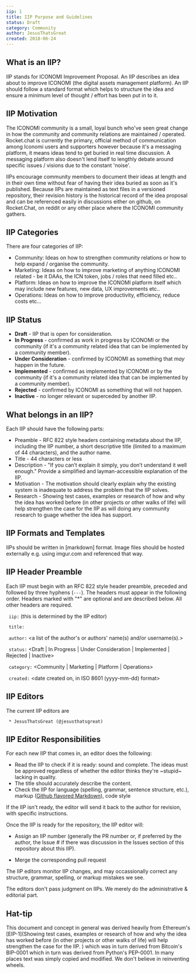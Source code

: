 ```yaml
---
iip: 1
title: IIP Purpose and Guidelines
status: Draft
category: Community
author: JesusThatsGreat
created: 2018-06-24
---
```


## What is an IIP?

IIP stands for ICONOMI Improvement Proposal. An IIP describes an idea about to improve ICONOMI (the digital assets management platform). An IIP should follow a standard format which helps to structure the idea and ensure a minimum level of thought / effort has been put in to it.

## IIP Motivation

The ICONOMI community is a small, loyal bunch who've seen great change in how the community and community relations are maintained / operated. Rocket.chat is currently the primary, official method of communication among Iconomi users and supporters however because it's a messaging platform, it means ideas tend to get buried in real time discussion. A messaging platform also doesn't lend itself to lengthly debate around specific issues / visions due to the constant 'noise'.

IIPs encourage community members to document their ideas at length and in their own time without fear of having their idea buried as soon as it's published. Because IIPs are maintained as text files in a versioned repository, their revision history is the historical record of the idea proposal and can be referenced easily in discussions either on github, on Rocket.Chat, on reddit or any other place where the ICONOMI community gathers. 

## IIP Categories

There are four categories of IIP:
- Community: Ideas on how to strengthen community relations or how to help expand / organise the community.
- Marketing: Ideas on how to improve marketing of anything ICONOMI related - be it DAAs, the ICN token, jobs / roles that need filled etc.. 
- Platform: Ideas on how to improve the ICONOMI platform itself which may include new features, new data, UX improvements etc..   
- Operations: Ideas on how to improve productivity, efficiency, reduce costs etc...

## IIP Status

- **Draft** - IIP that is open for consideration.
- **In Progress** - confirmed as work in progress by ICONOMI or the community (if it's a community related idea that can be implemented by a community member).
- **Under Consideration** - confirmed by ICONOMI as something that *may* happen in the future.
- **Implemented** - confirmed as implemented by ICONOMI or by the community (if it's a community related idea that can be implemented by a community member). 
- **Rejected** - confirmed by ICONOMI as something that will not happen. 
- **Inactive** - no longer relevant or superceded by another IIP.

## What belongs in an IIP?

Each IIP should have the following parts:

- Preamble - RFC 822 style headers containing metadata about the IIP, including the IIP number, a short descriptive title (limited to a maximum of 44 characters), and the author name.
- Title - 44 characters or less
- Description - "If you can’t explain it simply, you don’t understand it well enough." Provide a simplified and layman-accessible explanation of the IIP.
- Motivation - The motivation should clearly explain why the existing system is inadequate to address the problem that the IIP solves.
- Research - Showing test cases, examples or research of how and why the idea has worked before (in other projects or other walks of life) will help strengthen the case for the IIP as will doing any community research to guage whether the idea has support.  

## IIP Formats and Templates
IIPs should be written in [markdown] format. Image files should be hosted externally e.g. using imgur.com and referenced that way.

## IIP Header Preamble

Each IIP must begin with an RFC 822 style header preamble, preceded and followed by three hyphens (`---`). The headers must appear in the following order. Headers marked with "*" are optional and are described below. All other headers are required.

` iip:` <IIP number> (this is determined by the IIP editor)

` title:` <IIP title>

` author:` <a list of the author's or authors' name(s) and/or username(s).>

` status:` <Draft | In Progress | Under Consideration | Implemented | Rejected | Inactive>

` category:` <Community | Marketing | Platform | Operations>

` created:` <date created on, in ISO 8601 (yyyy-mm-dd) format>

## IIP Editors

The current IIP editors are

` * JesusThatsGreat (@jesusthatsgreat)`

## IIP Editor Responsibilities

For each new IIP that comes in, an editor does the following:

- Read the IIP to check if it is ready: sound and complete. The ideas must be approved regardless of whether the editor thinks they're ~stupid~ lacking in quality.
- The title should accurately describe the content.
- Check the IIP for language (spelling, grammar, sentence structure, etc.), markup ([Github flavored Markdown](https://github.com/adam-p/markdown-here/wiki/Markdown-Cheatsheet)), code style

If the IIP isn't ready, the editor will send it back to the author for revision, with specific instructions.

Once the IIP is ready for the repository, the IIP editor will:

- Assign an IIP number (generally the PR number or, if preferred by the author, the Issue # if there was discussion in the Issues section of this repository about this IIP).

- Merge the corresponding pull request

The IIP editors monitor IIP changes, and may occassionally correct any structure, grammar, spelling, or markup mistakes we see.

The editors don't pass judgment on IIPs. We merely do the administrative & editorial part.

## Hat-tip

This document and concept in general was derived heavily from Ethereum's [EIP-1](Showing test cases, examples or research of how and why the idea has worked before (in other projects or other walks of life) will help strengthen the case for the IIP.  ) which was in turn derived from Bitcoin's BIP-0001 which in turn was derived from Python's PEP-0001. In many places text was simply copied and modified. We don't believe in reinventing wheels.
